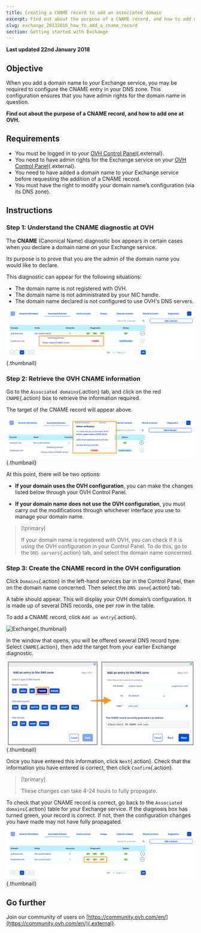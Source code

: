 ```yaml
---
title: Creating a CNAME record to add an associated domain
excerpt: Find out about the purpose of a CNAME record, and how to add one at OVH
slug: exchange_20132016_how_to_add_a_cname_record
section: Getting started with Exchange
---
```


**Last updated 22nd January 2018**

## Objective

When you add a domain name to your Exchange service, you may be required to configure the CNAME entry in your DNS zone. This configuration ensures that you have admin rights for the domain name in question.

**Find out about the purpose of a CNAME record, and how to add one at OVH.**

## Requirements

- You must be logged in to your [OVH Control Panel](https://www.ovh.com/auth/?action=gotomanager){.external}.
- You need to have admin rights for the Exchange service on your [OVH Control Panel](https://www.ovh.com/auth/?action=gotomanager){.external}.
- You need to have added a domain name to your Exchange service before requesting the addition of a CNAME record.
- You must have the right to modify your domain name’s configuration (via its DNS zone).

## Instructions

### Step 1: Understand the CNAME diagnostic at OVH

The **CNAME** (Canonical Name) diagnostic box appears in certain cases when you declare a domain name on your Exchange service.

Its purpose is to prove that you are the admin of the domain name you would like to declare.

This diagnostic can appear for the following situations:

- The domain name is not registered with OVH.
- The domain name is not administrated by your NIC handle.
- The domain name declared is not configured to use OVH's DNS servers.

![Exchange](images/cname_exchange_diagnostic.png){.thumbnail}

### Step 2: Retrieve the OVH CNAME information

Go to the `Associated domains`{.action} tab, and click on the red `CNAME`{.action} box to retrieve the information required.

The target of the CNAME record will appear above.

![Exchange](images/cname_exchange_informations.png){.thumbnail}

At this point, there will be two options:

- **If your domain uses the OVH configuration**, you can make the changes listed below through your OVH Control Panel.

- **If your domain name does not use the OVH configuration**, you must carry out the modifications through whichever interface you use to manage your domain name.

> [!primary]
>
> If your domain name is registered with OVH, you can check if it is using the OVH configuration in your Control Panel. To do this, go to the `DNS servers`{.action} tab, and select the domain name concerned.
>

### Step 3: Create the CNAME record in the OVH configuration

Click `Domains`{.action} in the left-hand services bar in the Control Panel, then on the domain name concerned. Then select the `DNS zone`{.action} tab.

A table should appear. This will display your OVH domain’s configuration. It is made up of several DNS records, one per row in the table.

To add a CNAME record, click `Add an entry`{.action}.

![Exchange](images/cname_exchange_add_entry_step1.png){.thumbnail}

In the window that opens, you will be offered several DNS record type. Select `CNAME`{.action}, then add the target from your earlier Exchange diagnostic.

![Exchange](images/cname_add_entry_dns_zone.png){.thumbnail}

Once you have entered this information, click `Next`{.action}. Check that the information you have entered is correct, then click `Confirm`{.action}.

> [!primary]
>
> These changes can take 4-24 hours to fully propagate.
>

To check that your CNAME record is correct, go back to the `Associated domains`{.action} table for your Exchange service. If the diagnosis box has turned green, your record is correct. If not, then the configuration changes you have made may not have fully propagated.

![Exchange](images/cname_exchange_diagnostic_green.png){.thumbnail}

## Go further

Join our community of users on [https://community.ovh.com/en/](https://community.ovh.com/en/){.external}.
